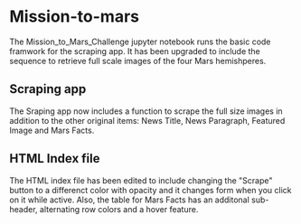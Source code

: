 # Mission-to-mars

The Mission_to_Mars_Challenge jupyter notebook runs the basic code framwork for the scraping app.  It has been upgraded to include the sequence to retrieve full scale images of the four Mars hemishperes.

## Scraping app
The Sraping app now includes a function to scrape the full size images in addition to the other original items: News Title, News Paragraph, Featured Image and Mars Facts.

## HTML Index file
The HTML index file has been edited to include changing the "Scrape" button to a differenct color with opacity and it changes form when you click on it while active.  Also, the table for Mars Facts has an additonal sub-header, alternating row colors and a hover feature.
